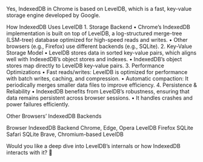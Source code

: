 Yes, IndexedDB in Chrome is based on LevelDB, which is a fast, key-value storage engine developed by Google.

How IndexedDB Uses LevelDB
	1.	Storage Backend
	•	Chrome’s IndexedDB implementation is built on top of LevelDB, a log-structured merge-tree (LSM-tree) database optimized for high-speed reads and writes.
	•	Other browsers (e.g., Firefox) use different backends (e.g., SQLite).
	2.	Key-Value Storage Model
	•	LevelDB stores data in sorted key-value pairs, which aligns well with IndexedDB’s object stores and indexes.
	•	IndexedDB’s object stores map directly to LevelDB key-value pairs.
	3.	Performance Optimizations
	•	Fast reads/writes: LevelDB is optimized for performance with batch writes, caching, and compression.
	•	Automatic compaction: It periodically merges smaller data files to improve efficiency.
	4.	Persistence & Reliability
	•	IndexedDB benefits from LevelDB’s robustness, ensuring that data remains persistent across browser sessions.
	•	It handles crashes and power failures efficiently.

Other Browsers’ IndexedDB Backends

Browser	IndexedDB Backend
Chrome, Edge, Opera	LevelDB
Firefox	SQLite
Safari	SQLite
Brave, Chromium-based	LevelDB

Would you like a deep dive into LevelDB’s internals or how IndexedDB interacts with it? 🚀